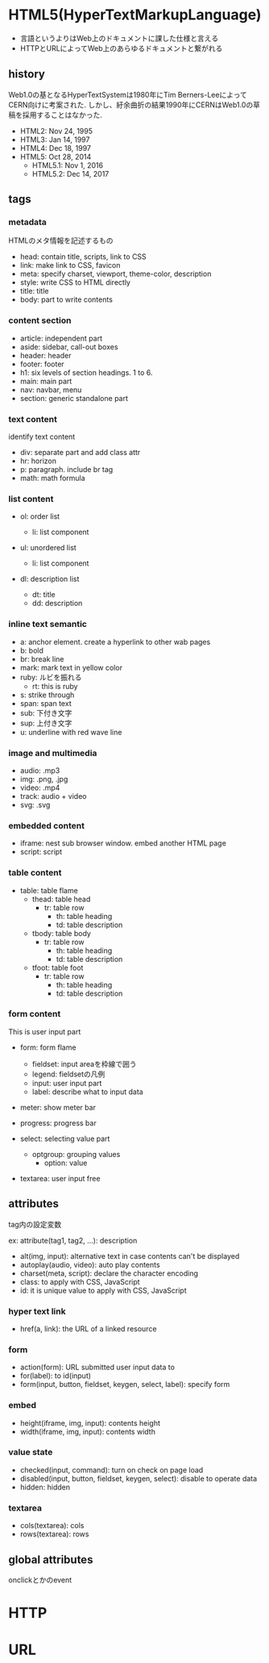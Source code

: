 
# HTML5(HyperTextMarkupLanguage)

- 言語というよりはWeb上のドキュメントに課した仕様と言える
- HTTPとURLによってWeb上のあらゆるドキュメントと繋がれる

## history

Web1.0の基となるHyperTextSystemは1980年にTim Berners-LeeによってCERN向けに考案された. しかし、紆余曲折の結果1990年にCERNはWeb1.0の草稿を採用することはなかった. 

- HTML2: Nov 24, 1995
- HTML3: Jan 14, 1997
- HTML4: Dec 18, 1997
- HTML5: Oct 28, 2014
  - HTML5.1: Nov 1, 2016
  - HTML5.2: Dec 14, 2017

## tags

### metadata

HTMLのメタ情報を記述するもの

- head: contain title, scripts, link to CSS
- link: make link to CSS, favicon
- meta: specify charset, viewport, theme-color, description
- style: write CSS to HTML directly
- title: title
- body: part to write contents

### content section

- article: independent part
- aside: sidebar, call-out boxes
- header: header
- footer: footer
- h1: six levels of section headings. 1 to 6.
- main: main part
- nav: navbar, menu
- section: generic standalone part

### text content

identify text content

- div: separate part and add class attr
- hr: horizon
- p: paragraph. include br tag
- math: math formula

### list content

- ol: order list
  - li: list component

- ul: unordered list
  - li: list component

- dl: description list
  - dt: title
  - dd: description

### inline text semantic

- a: anchor element. create a hyperlink to other wab pages
- b: bold
- br: break line
- mark: mark text in yellow color
- ruby: ルビを振れる
  - rt: this is ruby
- s: strike through
- span: span text
- sub: 下付き文字
- sup: 上付き文字
- u: underline with red wave line

### image and multimedia

- audio: .mp3
- img: .png, .jpg
- video: .mp4
- track: audio + video
- svg: .svg

### embedded content

- iframe: nest sub browser window. embed another HTML page
- script: script

### table content

- table: table flame
  - thead: table head
    - tr: table row
      - th: table heading
      - td: table description
  - tbody: table body
    - tr: table row
      - th: table heading
      - td: table description
  - tfoot: table foot
    - tr: table row
      - th: table heading
      - td: table description

### form content

This is user input part

- form: form flame
  - fieldset: input areaを枠線で囲う
  - legend: fieldsetの凡例
  - input: user input part 
  - label: describe what to input data

- meter: show meter bar
- progress: progress bar

- select: selecting value part
  - optgroup: grouping values
    - option: value

- textarea: user input free
## attributes

tag内の設定変数

ex: attribute(tag1, tag2, ...): description

- alt(img, input): alternative text in case contents can't be displayed
- autoplay(audio, video): auto play contents
- charset(meta, script): declare the character encoding
- class: to apply with CSS, JavaScript
- id: it is unique value to apply with CSS, JavaScript

### hyper text link

- href(a, link): the URL of a linked resource


### form

- action(form): URL submitted user input data to
- for(label): to id(input)
- form(input, button, fieldset, keygen, select, label): specify form


### embed

- height(iframe, img, input): contents height
- width(iframe, img, input): contents width


### value state

- checked(input, command): turn on check on page load
- disabled(input, button, fieldset, keygen, select): disable to operate data
- hidden: hidden

### textarea

- cols(textarea): cols
- rows(textarea): rows

## global attributes

onclickとかのevent

# HTTP


# URL





